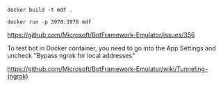 `docker build -t mdf .`

`docker run -p 3978:3978 mdf`

https://github.com/Microsoft/BotFramework-Emulator/issues/356

To test bot in Docker container, you need to go into the App Settings and uncheck "Bypass ngrok for local addresses"

https://github.com/Microsoft/BotFramework-Emulator/wiki/Tunneling-(ngrok)
